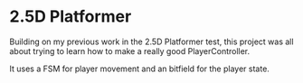 # 2.5D Platformer

Building on my previous work in the 2.5D Platformer test, this project was all about trying to learn how to make a really 
good PlayerController.

It uses a FSM for player movement and an bitfield for the player state. 
